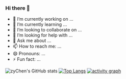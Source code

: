 ### Hi there 👋



- 🔭 I’m currently working on ...
- 🌱 I’m currently learning ...
- 👯 I’m looking to collaborate on ...
- 🤔 I’m looking for help with ...
- 💬 Ask me about ...
- 📫 How to reach me: ...
- 😄 Pronouns: ...
- ⚡ Fun fact: ...

![zyChen's GitHub stats](https://github-readme-stats.vercel.app/api?username=Mintisn&show_icons=true&theme=tokyonight)
[![Top Langs](https://github-readme-stats.vercel.app/api/top-langs/?username=Mintisn)](https://github.com/anuraghazra/github-readme-stats)
[![activity graph](https://github-readme-activity-graph.cyclic.app/graph?username=Mintisn&theme=dracula)](https://github.com/ashutosh00710/github-readme-activity-graph)

